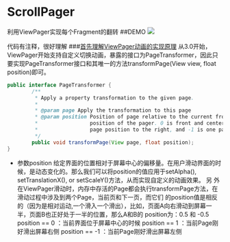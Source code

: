 # ScrollPager
利用ViewPager实现每个Fragment的翻转
##DEMO
![](https://raw.githubusercontent.com/youmu178/ScrollPager/master/scrollpager.gif)

代码有注释，很好理解
###[首先理解ViewPager动画的实现原理](http://www.jcodecraeer.com/a/anzhuokaifa/androidkaifa/2015/0115/2314.html)
从3.0开始，ViewPager开始支持自定义切换动画，暴露的接口为PageTransformer，因此只要实现PageTransformer接口和其唯一的方法transformPage(View view, float position)即可。
```java
public interface PageTransformer {
        /**
         * Apply a property transformation to the given page.
         *
         * @param page Apply the transformation to this page
         * @param position Position of page relative to the current front-and-center
         *                 position of the pager. 0 is front and center. 1 is one full
         *                 page position to the right, and -1 is one page position to the left.
         */
        public void transformPage(View page, float position);
}
```
* 参数position
给定界面的位置相对于屏幕中心的偏移量。在用户滑动界面的时候，是动态变化的。那么我们可以将position的值应用于setAlpha(), setTranslationX(), or setScaleY()方法，从而实现自定义的动画效果。
另 外在ViewPager滑动时，内存中存活的Page都会执行transformPage方法，在滑动过程中涉及到两个Page，当前页和下一页，而它们 的position值是相反的（因为是相对运动,一个滑入一个滑出），比如，页面A向右滑动到屏幕一半，页面B也正好处于一半的位置，那么A和B的 position为：0.5 和 -0.5
position ==  0 ：当前界面位于屏幕中心的时候
position ==  1 ：当前Page刚好滑出屏幕右侧
position == -1 ：当前Page刚好滑出屏幕左侧

